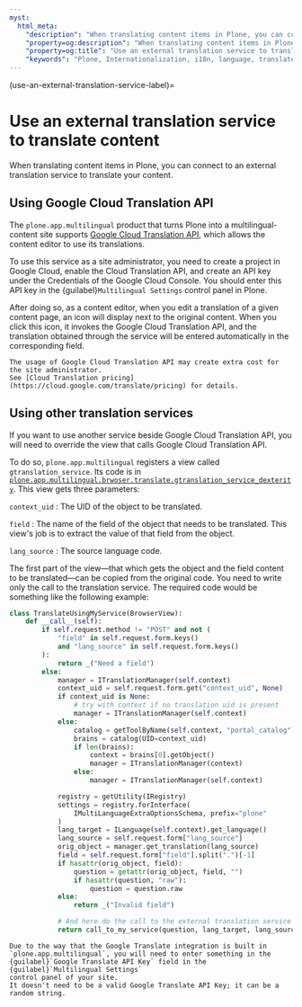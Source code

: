 ```yaml
---
myst:
  html_meta:
    "description": "When translating content items in Plone, you can connect to an external translation service to translate your content."
    "property=og:description": "When translating content items in Plone, you can connect to an external translation service to translate your content."
    "property=og:title": "Use an external translation service to translate content"
    "keywords": "Plone, Internationalization, i18n, language, translate, content, localization, l10n"
---
```


(use-an-external-translation-service-label)=

# Use an external translation service to translate content

When translating content items in Plone, you can connect to an external translation service to translate your content.


## Using Google Cloud Translation API

The `plone.app.multilingual` product that turns Plone into a multilingual-content site supports [Google Cloud Translation API](https://cloud.google.com/translate/docs/reference/rest), which allows the content editor to use its translations.

To use this service as a site administrator, you need to create a project in Google Cloud, enable the Cloud Translation API, and create an API key under the Credentials of the Google Cloud Console.
You should enter this API key in the {guilabel}`Multilingual Settings` control panel in Plone.

After doing so, as a content editor, when you edit a translation of a given content page, an icon will display next to the original content.
When you click this icon, it invokes the Google Cloud Translation API, and the translation obtained through the service will be entered automatically in the corresponding field.

```{note}
The usage of Google Cloud Translation API may create extra cost for the site administrator.
See [Cloud Translation pricing](https://cloud.google.com/translate/pricing) for details.
```


## Using other translation services

If you want to use another service beside Google Cloud Translation API, you will need to override the view that calls Google Cloud Translation API.

To do so, `plone.app.multilingual` registers a view called `gtranslation_service`.
Its code is in [`plone.app.multilingual.brwoser.translate.gtranslation_service_dexterity`](https://github.com/plone/plone.app.multilingual/blob/7aedd0ab71d3edf5d1fb4cb86b9f611d428ed76b/src/plone/app/multilingual/browser/translate.py#L52).
This view gets three parameters:

`context_uid`
:   The UID of the object to be translated.

`field`
:   The name of the field of the object that needs to be translated.
    This view's job is to extract the value of that field from the object.

`lang_source`
:   The source language code.

The first part of the view—that which gets the object and the field content to be translated—can be copied from the original code.
You need to write only the call to the translation service.
The required code would be something like the following example:

```python
class TranslateUsingMyService(BrowserView):
    def __call__(self):
        if self.request.method != "POST" and not (
            "field" in self.request.form.keys()
            and "lang_source" in self.request.form.keys()
        ):
            return _("Need a field")
        else:
            manager = ITranslationManager(self.context)
            context_uid = self.request.form.get("context_uid", None)
            if context_uid is None:
                # try with context if no translation uid is present
                manager = ITranslationManager(self.context)
            else:
                catalog = getToolByName(self.context, "portal_catalog")
                brains = catalog(UID=context_uid)
                if len(brains):
                    context = brains[0].getObject()
                    manager = ITranslationManager(context)
                else:
                    manager = ITranslationManager(self.context)

            registry = getUtility(IRegistry)
            settings = registry.forInterface(
                IMultiLanguageExtraOptionsSchema, prefix="plone"
            )
            lang_target = ILanguage(self.context).get_language()
            lang_source = self.request.form["lang_source"]
            orig_object = manager.get_translation(lang_source)
            field = self.request.form["field"].split(".")[-1]
            if hasattr(orig_object, field):
                question = getattr(orig_object, field, "")
                if hasattr(question, "raw"):
                    question = question.raw
            else:
                return _("Invalid field")

            # And here do the call to the external translation service
            return call_to_my_service(question, lang_target, lang_source)
```

```{note}
Due to the way that the Google Translate integration is built in `plone.app.multilingual`, you will need to enter something in the {guilabel}`Google Translate API Key` field in the {guilabel}`Multilingual Settings` 
control panel of your site.
It doesn't need to be a valid Google Translate API Key; it can be a random string.
```
